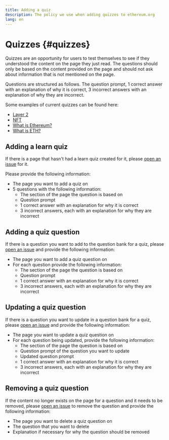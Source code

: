 ```yaml
---
title: Adding a quiz
description: The policy we use when adding quizzes to ethereum.org
lang: en
---
```


# Quizzes \{#quizzes}

Quizzes are an opportunity for users to test themselves to see if they understood the content on the page they just read. The questions should only be based on the content provided on the page and should not ask about information that is not mentioned on the page.

Questions are structured as follows. The question prompt, 1 correct answer with an explanation of why it is correct, 3 incorrect answers with an explanation of why they are incorrect.

Some examples of current quizzes can be found here:

- [Layer 2](/layer-2)
- [NFT](/nft/)
- [What is Ethereum?](/what-is-ethereum/)
- [What is ETH?](/eth/)

## Adding a learn quiz

If there is a page that hasn't had a learn quiz created for it, please [open an issue](https://github.com/ethereum/ethereum-org-website/issues/new?assignees=&labels=&template=suggest_quiz.yaml) for it.

Please provide the following information:

- The page you want to add a quiz on
- 5 questions with the following information:
  - The section of the page the question is based on
  - Question prompt
  - 1 correct answer with an explanation for why it is correct
  - 3 incorrect answers, each with an explanation for why they are incorrect

## Adding a quiz question

If there is a question you want to add to the question bank for a quiz, please [open an issue](https://github.com/ethereum/ethereum-org-website/issues/new?assignees=&labels=&template=suggest_quiz.yaml) and provide the following information:

- The page you want to add a quiz question on
- For each question provide the following information:
  - The section of the page the question is based on
  - Question prompt
  - 1 correct answer with an explanation for why it is correct
  - 3 incorrect answers, each with an explanation for why they are incorrect

## Updating a quiz question

If there is a question you want to update in a question bank for a quiz, please [open an issue](https://github.com/ethereum/ethereum-org-website/issues/new?assignees=&labels=&template=suggest_quiz.yaml) and provide the following information:

- The page you want to update a quiz question on
- For each question being updated, provide the following information:
  - The section of the page the question is based on
  - Question prompt of the question you want to update
  - Updated question prompt
  - 1 correct answer with an explanation for why it is correct
  - 3 incorrect answers, each with an explanation for why they are incorrect

## Removing a quiz question

If the content no longer exists on the page for a question and it needs to be removed, please [open an issue](https://github.com/ethereum/ethereum-org-website/issues/new?assignees=&labels=&template=suggest_quiz.yaml) to remove the question and provide the following information:

- The page you want to delete a quiz question on
- The question that you want to delete
- Explanation if necessary for why the question should be removed
